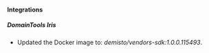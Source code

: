 
#### Integrations

##### DomainTools Iris


- Updated the Docker image to: *demisto/vendors-sdk:1.0.0.115493*.
